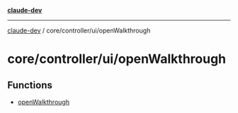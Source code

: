 [**claude-dev**](../../../../README.md)

***

[claude-dev](../../../../README.md) / core/controller/ui/openWalkthrough

# core/controller/ui/openWalkthrough

## Functions

- [openWalkthrough](functions/openWalkthrough.md)
